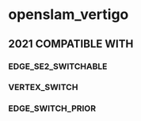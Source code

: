 # openslam_vertigo

## 2021 COMPATIBLE WITH

  ### EDGE_SE2_SWITCHABLE
  
  ### VERTEX_SWITCH
  
  ### EDGE_SWITCH_PRIOR
